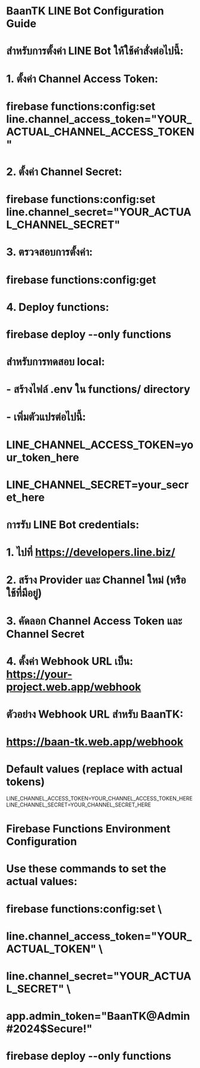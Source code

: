 # BaanTK LINE Bot Configuration Guide
# 
# สำหรับการตั้งค่า LINE Bot ให้ใช้คำสั่งต่อไปนี้:
# 
# 1. ตั้งค่า Channel Access Token:
# firebase functions:config:set line.channel_access_token="YOUR_ACTUAL_CHANNEL_ACCESS_TOKEN"
# 
# 2. ตั้งค่า Channel Secret:
# firebase functions:config:set line.channel_secret="YOUR_ACTUAL_CHANNEL_SECRET"
# 
# 3. ตรวจสอบการตั้งค่า:
# firebase functions:config:get
# 
# 4. Deploy functions:
# firebase deploy --only functions
# 
# สำหรับการทดสอบ local:
# - สร้างไฟล์ .env ใน functions/ directory
# - เพิ่มตัวแปรต่อไปนี้:
#   LINE_CHANNEL_ACCESS_TOKEN=your_token_here
#   LINE_CHANNEL_SECRET=your_secret_here
# 
# การรับ LINE Bot credentials:
# 1. ไปที่ https://developers.line.biz/
# 2. สร้าง Provider และ Channel ใหม่ (หรือใช้ที่มีอยู่)
# 3. คัดลอก Channel Access Token และ Channel Secret
# 4. ตั้งค่า Webhook URL เป็น: https://your-project.web.app/webhook
# 
# ตัวอย่าง Webhook URL สำหรับ BaanTK:
# https://baan-tk.web.app/webhook

# Default values (replace with actual tokens)
LINE_CHANNEL_ACCESS_TOKEN=YOUR_CHANNEL_ACCESS_TOKEN_HERE
LINE_CHANNEL_SECRET=YOUR_CHANNEL_SECRET_HERE

# Firebase Functions Environment Configuration
# Use these commands to set the actual values:
#
# firebase functions:config:set \
#   line.channel_access_token="YOUR_ACTUAL_TOKEN" \
#   line.channel_secret="YOUR_ACTUAL_SECRET" \
#   app.admin_token="BaanTK@Admin#2024$Secure!"
#
# firebase deploy --only functions
